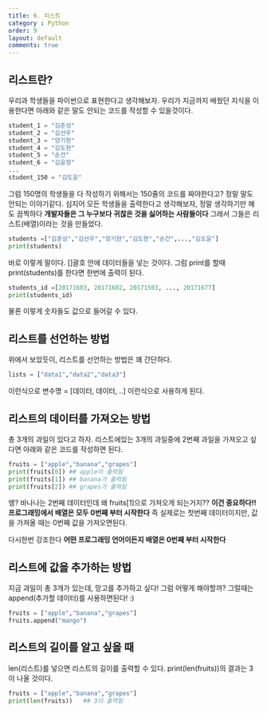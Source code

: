 ```yaml
---
title: 6. 리스트
category : Python
order: 9
layout: default
comments: true
---
```


## 리스트란?
우리과 학생들을 파이썬으로 표현한다고 생각해보자. 우리가 지금까지 배웠던 지식을 이용한다면 아래와 같은 말도 안되는 코드를 작성할 수 있을것이다.

```python
student_1 = "김준성"
student_2 = "김선우"
student_3 = "양기현"
student_4 = "김도현"
student_5 = "손건"
student_6 = "김윤정"
...
student_150 = "김도윤"
```
그럼 150명의 학생들을 다 작성하기 위해서는 150줄의 코드를 짜야한다고? 정말 말도 안되는 이야기같다. 심지어 모든 학생들을 출력한다고 생각해보자, 정말 생각하기만 해도 끔찍하다 **개발자들은 그 누구보다 귀찮은 것을 싫어하는 사람들이다** 그래서 그들은 리스트(배열)이라는 것을 만들었다.

```python
students =["김준성","김선우","양기현","김도현","손건",...,"김도윤"]
print(students)
```

바로 이렇게 말이다. []괄호 안에 데이터들을 넣는 것이다. 그럼 print를 할때 print(students)를 한다면 한번에 출력이 된다.

```python
students_id =[20171603, 20171602, 20171503, ..., 20171677]
print(students_id)
```
물론 이렇게 숫자들도 값으로 들어갈 수 있다.

## 리스트를 선언하는 방법

위에서 보았듯이, 리스트를 선언하는 방법은 꽤 간단하다.
```python
lists = ["data1","data2","data3"]
```
이런식으로 변수명 =  [데이터, 데이터, ..] 이런식으로 사용하게 된다.


## 리스트의 데이터를 가져오는 방법
총 3개의 과일이 있다고 하자. 리스트에있는 3개의 과일중에 2번째 과일을 가져오고 싶다면 아래와 같은 코드를 작성하면 된다.

```python
fruits = ["apple","banana","grapes"]
print(fruits[0]) ## apple이 출력됨
print(fruits[1]) ## banana가 출력됨
print(fruits[2]) ## grapes가 출력됨
```

엥? 바나나는 2번째 데이터인데 왜 fruits[1]으로 가져오게 되는거지??
**이건 중요하다!! 프로그래밍에서 배열은 모두 0번째 부터 시작한다** 즉 실제로는 첫번째 데이터이지만, 값을 가져올 때는 0번째 값을 가져오면된다.

다시한번 강조한다 **어떤 프로그래밍 언어이든지 배열은 0번째 부터 시작한다**

## 리스트에 값을 추가하는 방법

지금 과일이 총 3개가 있는데, 망고를 추가하고 싶다! 그럼 어떻게 해야할까? 그럴때는 append(추가할 데이터)를 사용하면된다! :)

```python
fruits = ["apple","banana","grapes"]
fruits.append("mango")
```

## 리스트의 길이를 알고 싶을 때
len(리스트)를 넣으면 리스트의 길이를 출력할 수 있다. print(len(fruits))의 결과는 3이 나올 것이다.

```python
fruits = ["apple","banana","grapes"]
print(len(fruits))   ## 3이 출력됨
```
